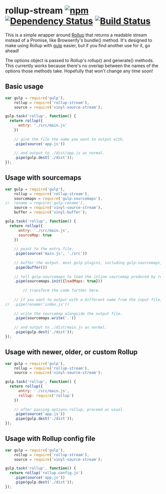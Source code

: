 # rollup-stream [![npm][npm-image]][npm-url] [![Dependency Status][david-image]][david-url] [![Build Status][travis-image]][travis-url]
This is a simple wrapper around [Rollup] that returns a readable stream instead
of a Promise, like Browserify's bundle() method. It's designed to make using
Rollup with [gulp] easier, but if you find another use for it, go ahead!

The options object is passed to Rollup's rollup() and generate() methods. This
currently works because there's no overlap between the names of the options
those methods take. Hopefully that won't change any time soon!

## Basic usage
```js
var gulp = require('gulp'),
    rollup = require('rollup-stream'),
    source = require('vinyl-source-stream');

gulp.task('rollup', function() {
  return rollup({
      entry: './src/main.js'
    })
    
    // give the file the name you want to output with.
    .pipe(source('app.js'))
    
    // and output to ./dist/app.js as normal.
    .pipe(gulp.dest('./dist'));
});
```

## Usage with sourcemaps
```js
var gulp = require('gulp'),
    rollup = require('rollup-stream'),
    sourcemaps = require('gulp-sourcemaps'),
//  rename = require('gulp-rename'),
    source = require('vinyl-source-stream'),
    buffer = require('vinyl-buffer');

gulp.task('rollup', function() {
  return rollup({
      entry: './src/main.js',
      sourceMap: true
    })
    
    // point to the entry file.
    .pipe(source('main.js', './src'))
    
    // buffer the output. most gulp plugins, including gulp-sourcemaps, don't support streams.
    .pipe(buffer())
    
    // tell gulp-sourcemaps to load the inline sourcemap produced by rollup-stream.
    .pipe(sourcemaps.init({loadMaps: true}))
        
        // transform the code further here.
        
    // if you want to output with a different name from the input file, use gulp-rename here.
//  .pipe(rename('index.js'))
    
    // write the sourcemap alongside the output file.
    .pipe(sourcemaps.write('.'))
    
    // and output to ./dist/main.js as normal.
    .pipe(gulp.dest('./dist'));
});
```

## Usage with newer, older, or custom Rollup
```js
var gulp = require('gulp'),
    rollup = require('rollup-stream'),
    source = require('vinyl-source-stream');

gulp.task('rollup', function() {
  return rollup({
      entry: './src/main.js',
      rollup: require('rollup')
    })
    
    // after passing options.rollup, proceed as usual.
    .pipe(source('app.js'))
    .pipe(gulp.dest('./dist'));
});
```

## Usage with Rollup config file
```js
var gulp = require('gulp'),
    rollup = require('rollup-stream'),
    source = require('vinyl-source-stream');

gulp.task('rollup', function() {
  return rollup('rollup.config.js')
    .pipe(source('app.js'))
    .pipe(gulp.dest('./dist'));
});
```


[npm-url]: https://npmjs.org/package/rollup-stream
[npm-image]: https://img.shields.io/npm/v/rollup-stream.svg
[david-url]: https://david-dm.org/Permutatrix/rollup-stream
[david-image]: https://img.shields.io/david/Permutatrix/rollup-stream/master.svg
[travis-url]: https://travis-ci.org/Permutatrix/rollup-stream
[travis-image]: https://img.shields.io/travis/Permutatrix/rollup-stream/master.svg

[Rollup]: https://www.npmjs.com/package/rollup
[gulp]: http://gulpjs.com/
